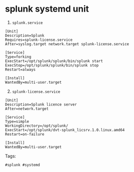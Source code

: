 # splunk systemd unit

1. `splunk.service`

```
[Unit]
Description=Splunk
Requires=splunk-license.service
After=syslog.target network.target splunk-license.service

[Service]
Type=forking
ExecStart=/opt/splunk/splunk/bin/splunk start
ExecStop=/opt/splunk/splunk/bin/splunk stop
Restart=always

[Install]
WantedBy=multi-user.target
```

2. `splunk-license.service`

```
[Unit]
Description=Splunk licence server
After=network.target

[Service]
Type=simple
WorkingDirectory=/opt/splunk/
ExecStart=/opt/splunk/dvt-splunk_licsrv.1.0.linux.amd64
Restart=on-failure

[Install]
WantedBy=multi-user.target
```

Tags:
```
#splunk #systemd 
```
